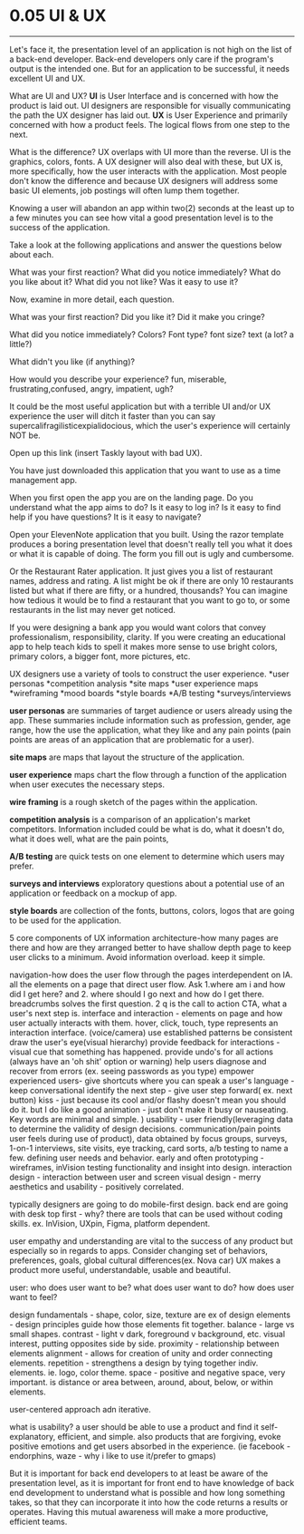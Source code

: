 # 0.05 UI & UX

---
Let's face it, the presentation level of an application is not high on the list of a back-end developer. Back-end developers only care if the program's output is the intended one. But for an application to be successful, it needs excellent UI and UX.

What are UI and UX? **UI** is User Interface and is concerned with how the product is laid out. UI designers are responsible for visually communicating the path the UX designer has laid out.
**UX** is User Experience and primarily concerned with how a product feels. The logical flows from one step to the next.

What is the difference? UX overlaps with UI more than the reverse. UI is the graphics, colors, fonts.  A UX designer will also deal with these, but UX is, more specifically, how the user interacts with the application. Most people don't know the difference and because UX designers will address some basic UI elements, job postings will often lump them together.

Knowing a user will abandon an app within two(2) seconds at the least up to a few minutes you can see how vital a good presentation level is to the success of the application.

Take a look at the following applications and answer the questions below about each.

What was your first reaction?
What did you notice immediately?
What do you like about it?
What did you not like?
Was it easy to use it?

Now, examine in more detail, each question.

What was your first reaction? Did you like it? Did it make you cringe?

What did you notice immediately? Colors? Font type? font size? text (a lot? a little?)

What didn't you like (if anything)?

How would you describe your experience? fun, miserable, frustrating,confused, angry, impatient, ugh?

It could be the most useful application but with a terrible UI and/or UX experience the user will ditch it faster than you can say supercalifragilisticexpialidocious, which the user's experience will certainly NOT be.

Open up this link (insert Taskly layout with bad UX).

You have just downloaded this application that you want to use as a time management app.

When you first open the app you are on the landing page. Do you understand what the app aims to do? Is it easy to log in? Is it easy to find help if you have questions? It is it easy to navigate?

Open your ElevenNote application that you built. Using the razor template produces a boring presentation level that doesn't really tell you what it does or what it is capable of doing. The form you fill out is ugly and cumbersome.

Or the Restaurant Rater application. It just gives you a list of restaurant names, address and rating. A list might be ok if there are only 10 restaurants listed but what if there are fifty, or a hundred, thousands? You can imagine how tedious it would be to find a restaurant that you want to go to, or some restaurants in the list may never get noticed.

If you were designing a bank app you would want colors that convey professionalism, responsibility, clarity.  If you were creating an educational app to help teach kids to spell it makes more sense to use bright colors, primary colors, a bigger font, more pictures, etc.

UX designers use a variety of tools to construct the user experience.
    *user personas
    *competition analysis
    *site maps
    *user experience maps
    *wireframing
    *mood boards
    *style boards
    *A/B testing
    *surveys/interviews

**user personas** are summaries of target audience or users already using the app. These summaries include information such as profession, gender, age range, how the use the application, what they like and any pain points (pain points are areas of an application that are problematic for a user).

**site maps** are maps that layout the structure of the application.

**user experience** maps chart the flow through a function of the application when user executes the necessary steps.

**wire framing** is a rough sketch of the pages within the application.

**competition analysis** is a comparison of an application's market competitors. Information included could be what is do, what it doesn't do, what it does well, what are the pain points,

**A/B testing** are quick tests on one element to determine which users may prefer.

**surveys and interviews** exploratory questions about a potential use of an application or feedback on a mockup of app.

**style boards** are collection of the fonts, buttons, colors, logos that are going to be used for the application.

5 core components of UX
information architecture-how many pages are there and how are they arranged
    better to have shallow depth page to keep user clicks to a minimum. Avoid information overload. keep it simple.

navigation-how does the user flow through the pages
    interdependent on IA. all the elements on a page that direct user flow. Ask 1.where am i and how did I get here? and 2. where should I go next and how do I get there. breadcrumbs solves the first question. 2 q is the call to action CTA, what a user's next step is.
interface and interaction - elements on page and how user actually interacts with them. hover, click, touch, type represents an interaction interface. (voice/camera)
    use established patterns
    be consistent
    draw the user's eye(visual hierarchy)
    provide feedback for interactions - visual cue that something has happened.
    provide undo's for all actions (always have an 'oh shit' option or warning)
    help users diagnose and recover from errors (ex. seeing passwords as you type)
    empower experienced users- give shortcuts where you can
    speak a user's language - keep conversational
    identify the next step - give user step forward(
        ex. next button)
    kiss - just because its cool and/or flashy doesn't mean you should do it. but I do like a good animation - just don't make it busy or nauseating.
    Key words are minimal and simple.
    )
usability - user friendly(leveraging data to determine the validity of design decisions. communication/pain points user feels during use of product), data obtained by focus groups, surveys, 1-on-1 interviews, site visits, eye tracking, card sorts, a/b testing to name a few. defining user needs and behavior. early and often
prototyping - wireframes, inVision testing functionality and insight into design. 
interaction design - interaction between user and screen
visual design - merry aesthetics and usability - positively correlated.

typically designers are going to do mobile-first design. back end are going with desk top first - why?
there are tools that can be used without coding skills. ex. InVision, UXpin, Figma, platform dependent.

user empathy and understanding are vital to the success of any product but especially so in regards to apps. Consider changing set of behaviors, preferences, goals, global cultural differences(ex. Nova car) UX makes a product more useful, understandable, usable and beautiful.

user: who does user want to be? what does user want to do? how does user want to feel?

design fundamentals - shape, color, size, texture are ex of design elements - design principles guide how those elements fit together.
    balance - large vs small shapes.
    contrast - light v dark, foreground v background, etc. visual interest, putting opposites side by side.
    proximity - relationship between elements
    alignment - allows for creation of unity and order connecting elements.
    repetition - strengthens a design by tying together indiv. elements. ie. logo, color theme.
    space - positive and negative space, very important. is distance or area between, around, about, below, or within elements.

user-centered approach adn iterative.

what is usability? a user should be able to use a product and find it self-explanatory, efficient, and simple. also products that are forgiving, evoke positive emotions and get users absorbed in the experience. (ie facebook - endorphins, waze - why i like to use it/prefer to gmaps)


But it is important for back end developers to at least be aware of the presentation level, as it is important for front end to have knowledge of back end development to understand what is possible and how long something takes, so that they can incorporate it into how the code returns a results or operates. Having this mutual awareness will make a more productive, efficient teams.